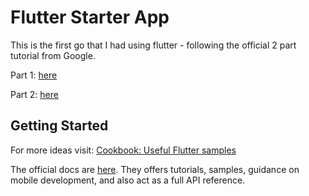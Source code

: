 # Flutter Starter App

This is the first go that I had using flutter - following the official 2 part tutorial from Google. 

Part 1: [here](https://codelabs.developers.google.com/codelabs/first-flutter-app-pt1/#0)

Part 2: [here](https://codelabs.developers.google.com/codelabs/first-flutter-app-pt2#0)

## Getting Started

For more ideas visit:
[Cookbook: Useful Flutter samples](https://flutter.dev/docs/cookbook)

The official docs are [here](https://flutter.dev/docs). They offers tutorials,
samples, guidance on mobile development, and also act as a full API reference.
